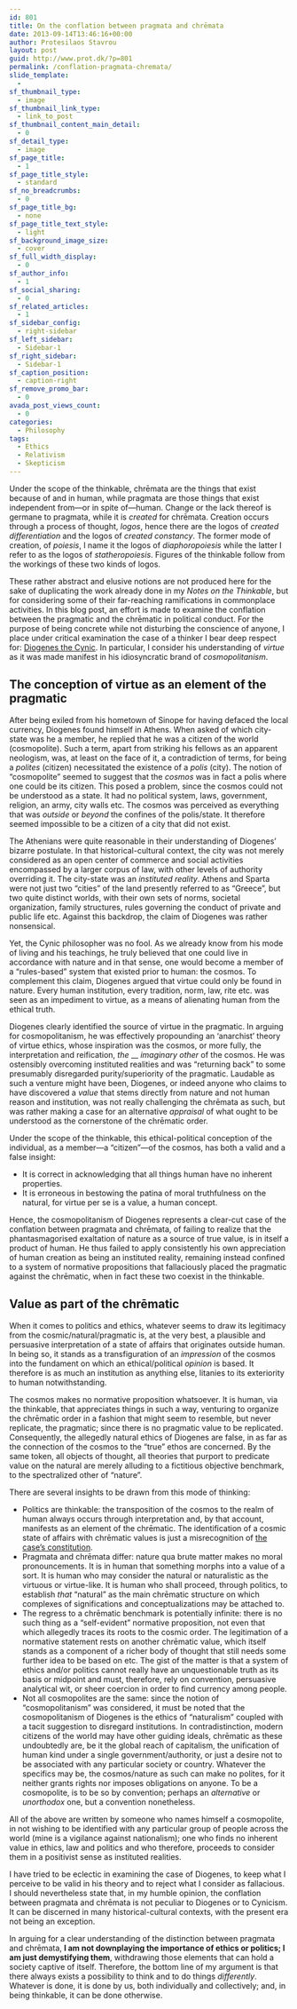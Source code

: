 ```yaml
---
id: 801
title: On the conflation between pragmata and chrēmata
date: 2013-09-14T13:46:16+00:00
author: Protesilaos Stavrou
layout: post
guid: http://www.prot.dk/?p=801
permalink: /conflation-pragmata-chremata/
slide_template:
  - 
sf_thumbnail_type:
  - image
sf_thumbnail_link_type:
  - link_to_post
sf_thumbnail_content_main_detail:
  - 0
sf_detail_type:
  - image
sf_page_title:
  - 1
sf_page_title_style:
  - standard
sf_no_breadcrumbs:
  - 0
sf_page_title_bg:
  - none
sf_page_title_text_style:
  - light
sf_background_image_size:
  - cover
sf_full_width_display:
  - 0
sf_author_info:
  - 1
sf_social_sharing:
  - 0
sf_related_articles:
  - 1
sf_sidebar_config:
  - right-sidebar
sf_left_sidebar:
  - Sidebar-1
sf_right_sidebar:
  - Sidebar-1
sf_caption_position:
  - caption-right
sf_remove_promo_bar:
  - 0
avada_post_views_count:
  - 0
categories:
  - Philosophy
tags:
  - Ethics
  - Relativism
  - Skepticism
---
```

Under the scope of the thinkable, chrēmata are the things that exist because of and in human, while pragmata are those things that exist independent from—or in spite of—human. Change or the lack thereof is germane to pragmata, while it is _created_ for chrēmata. Creation occurs through a process of thought, _logos_, hence there are the logos of _created differentiation_ and the logos of _created constancy_. The former mode of creation, of _poiesis_, I name it the logos of _diaphoropoiesis_ while the latter I refer to as the logos of _statheropoiesis_. Figures of the thinkable follow from the workings of these two kinds of logos.

These rather abstract and elusive notions are not produced here for the sake of duplicating the work already done in my _Notes on the Thinkable_, but for considering some of their far-reaching ramifications in commonplace activities. In this blog post, an effort is made to examine the conflation between the pragmatic and the chrēmatic in political conduct. For the purpose of being concrete while not disturbing the conscience of anyone, I place under critical examination the case of a thinker I bear deep respect for: <a title="Encyclopedic entry on Diogenes of Sinope" href="http://www.iep.utm.edu/diogsino/" target="_blank">Diogenes the Cynic</a>. In particular, I consider his understanding of _virtue_ as it was made manifest in his idiosyncratic brand of _cosmopolitanism_.

## The conception of virtue as an element of the pragmatic

After being exiled from his hometown of Sinope for having defaced the local currency, Diogenes found himself in Athens. When asked of which city-state was he a member, he replied that he was a citizen of the world (cosmopolite). Such a term, apart from striking his fellows as an apparent neologism, was, at least on the face of it, a contradiction of terms, for being a _polites_ (citizen) necessitated the existence of a _polis_ (city). The notion of &#8220;cosmopolite&#8221; seemed to suggest that the _cosmos_ was in fact a polis where one could be its citizen. This posed a problem, since the cosmos could not be understood as a state. It had no political system, laws, government, religion, an army, city walls etc. The cosmos was perceived as everything that was _outside_ or _beyond_ the confines of the polis/state. It therefore seemed impossible to be a citizen of a city that did not exist.

The Athenians were quite reasonable in their understanding of Diogenes&#8217; bizarre postulate. In that historical-cultural context, the city was not merely considered as an open center of commerce and social activities encompassed by a larger corpus of law, with other levels of authority overriding it. The city-state was an _instituted reality_. Athens and Sparta were not just two &#8220;cities&#8221; of the land presently referred to as &#8220;Greece&#8221;, but two quite distinct worlds, with their own sets of norms, societal organization, family structures, rules governing the conduct of private and public life etc. Against this backdrop, the claim of Diogenes was rather nonsensical.

Yet, the Cynic philosopher was no fool. As we already know from his mode of living and his teachings, he truly believed that one could live in accordance with nature and in that sense, one would become a member of a &#8220;rules-based&#8221; system that existed prior to human: the cosmos. To complement this claim, Diogenes argued that virtue could only be found in nature. Every human institution, every tradition, norm, law, rite etc. was seen as an impediment to virtue, as a means of alienating human from the ethical truth.

Diogenes clearly identified the source of virtue in the pragmatic. In arguing for cosmopolitanism, he was effectively propounding an &#8216;anarchist&#8217; theory of virtue ethics, whose inspiration was the cosmos, or more fully, the interpretation and reification, _the_ __ _imaginary other_ of the cosmos. He was ostensibly overcoming instituted realities and was &#8220;returning back&#8221; to some presumably disregarded purity/superiority of the pragmatic. Laudable as such a venture might have been, Diogenes, or indeed anyone who claims to have discovered a _value_ that stems directly from nature and not human reason and institution, was not really challenging the chrēmata as such, but was rather making a case for an alternative _appraisal_ of what ought to be understood as the cornerstone of the chrēmatic order.

Under the scope of the thinkable, this ethical-political conception of the individual, as a member—a &#8220;citizen&#8221;—of the cosmos, has both a valid and a false insight:

  * It is correct in acknowledging that all things human have no inherent properties.
  * It is erroneous in bestowing the patina of moral truthfulness on the natural, for virtue per se is a value, a human concept.

Hence, the cosmopolitanism of Diogenes represents a clear-cut case of the conflation between pragmata and chrēmata, of failing to realize that the phantasmagorised exaltation of nature as a source of true value, is in itself a product of human. He thus failed to apply consistently his own appreciation of human creation as being an instituted reality, remaining instead confined to a system of normative propositions that fallaciously placed the pragmatic against the chrēmatic, when in fact these two coexist in the thinkable.

## Value as part of the chrēmatic

When it comes to politics and ethics, whatever seems to draw its legitimacy from the cosmic/natural/pragmatic is, at the very best, a plausible and persuasive interpretation of a state of affairs that originates outside human. In being so, it stands as a transfiguration of an _impression_ of the cosmos into the fundament on which an ethical/political _opinion_ is based. It therefore is as much an institution as anything else, litanies to its exteriority to human notwithstanding.

The cosmos makes no normative proposition whatsoever. It is human, via the thinkable, that appreciates things in such a way, venturing to organize the chrēmatic order in a fashion that might seem to resemble, but never replicate, the pragmatic; since there is no pragmatic value to be replicated. Consequently, the allegedly natural ethics of Diogenes are false, in as far as the connection of the cosmos to the &#8220;true&#8221; ethos are concerned. By the same token, all objects of thought, all theories that purport to predicate value on the natural are merely alluding to a fictitious objective benchmark, to the spectralized other of &#8220;nature&#8221;.

There are several insights to be drawn from this mode of thinking:

  * Politics are thinkable: the transposition of the cosmos to the realm of human always occurs through interpretation and, by that account, manifests as an element of the chrēmatic. The identification of a cosmic state of affairs with chrēmatic values is just a misrecognition of [the case&#8217;s constitution](https://protesilaos.com/truth-constitution-case/ "Truth in the constitution of the case").
  * Pragmata and chrēmata differ: nature qua brute matter makes no moral pronouncements. It is in human that something morphs into a value of a sort. It is human who may consider the natural or naturalistic as the virtuous or virtue-like. It is human who shall proceed, through politics, to establish _that_ &#8220;natural&#8221; as the main chrēmatic structure on which complexes of significations and conceptualizations may be attached to.
  * The regress to a chrēmatic benchmark is potentially infinite: there is no such thing as a &#8220;self-evident&#8221; normative proposition, not even that which allegedly traces its roots to the cosmic order. The legitimation of a normative statement rests on another chrēmatic value, which itself stands as a component of a richer body of thought that still needs some further idea to be based on etc. The gist of the matter is that a system of ethics and/or politics cannot really have an unquestionable truth as its basis or midpoint and must, therefore, rely on convention, persuasive analytical wit, or sheer coercion in order to find currency among people.
  * Not all cosmopolites are the same: since the notion of &#8220;cosmopolitanism&#8221; was considered, it must be noted that the cosmopolitanism of Diogenes is the ethics of &#8220;naturalism&#8221; coupled with a tacit suggestion to disregard institutions. In contradistinction, modern citizens of the world may have other guiding ideals, chrēmatic as these undoubtedly are, be it the global reach of capitalism, the unification of human kind under a single government/authority, or just a desire not to be associated with any particular society or country. Whatever the specifics may be, the cosmos/nature as such can make no polites, for it neither grants rights nor imposes obligations on anyone. To be a cosmopolite, is to be so by convention; perhaps an _alternative_ or _unorthodox_ one, but a convention nonetheless.

All of the above are written by someone who names himself a cosmopolite, in not wishing to be identified with any particular group of people across the world (mine is a vigilance against nationalism); one who finds no inherent value in ethics, law and politics and who therefore, proceeds to consider them in a positivist sense as instituted realities.

I have tried to be eclectic in examining the case of Diogenes, to keep what I perceive to be valid in his theory and to reject what I consider as fallacious. I should nevertheless state that, in my humble opinion, the conflation between pragmata and chrēmata is not peculiar to Diogenes or to Cynicism. It can be discerned in many historical-cultural contexts, with the present era not being an exception.

In arguing for a clear understanding of the distinction between pragmata and chrēmata, **I am not downplaying the importance of ethics or politics; I am just demystifying them**, withdrawing those elements that can hold a society captive of itself. Therefore, the bottom line of my argument is that there always exists a possibility to think and to do things _differently_. Whatever is done, it is done by us, both individually and collectively; and, in being thinkable, it can be done otherwise.